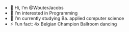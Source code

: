 - 👋 Hi, I’m @WouterJacobs
- 👀 I’m interested in Programming
- 🌱 I’m currently studying Ba. applied computer science
- ⚡ Fun fact: 4x Belgian Champion Ballroom dancing

<!---
WouterJacobs/WouterJacobs is a ✨ special ✨ repository because its `README.md` (this file) appears on your GitHub profile.
You can click the Preview link to take a look at your changes.
--->
